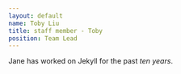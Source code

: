 ```yaml
---
layout: default
name: Toby Liu
title: staff member - Toby
position: Team Lead
---
```


Jane has worked on Jekyll for the past *ten years*.